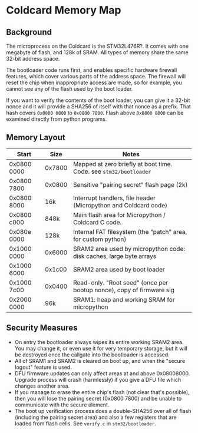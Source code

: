 # Coldcard Memory Map

## Background

The microprocess on the Coldcard is the STM32L476R?. It comes with
one megabyte of flash, and 128k of SRAM. All types of memory share
the same 32-bit address space.

The bootloader code runs first, and enables specific hardware
firewall features, which cover various parts of the address space.
The firewall will reset the chip when inappropriate access are made,
so for example, you cannot see any of the flash used by the boot loader.

If you want to verify the contents of the boot loader, you can give
it a 32-bit nonce and it will provide a SHA256 of itself with that
nonce as a prefix. That hash covers `0x0800 0000` to `0x0800 7800`.
Flash above `0x0800 8000` can be examined directly from python programs.

## Memory Layout

| Start         | Size      | Notes
|---------------|-----------|--------------------------
| 0x0800 0000   | 0x7800    | Mapped at zero briefly at boot time. Code. see `stm32/bootloader`
| 0x0800 7800   | 0x0800    | Sensitive "pairing secret" flash page (2k)
| 0x0800 8000   | 16k       | Interrupt handlers, file header (Micropython and Coldcard code)
| 0x0800 c000   | 848k      | Main flash area for Micropython / Coldcard C code.
| 0x080e 0000   | 128k      | Internal FAT filesystem (the "patch" area, for custom python)
| 0x1000 0000   | 0x6000    | SRAM2 area used by micropython code: disk caches, large byte arrays
| 0x1000 6000   | 0x1c00    | SRAM2 area used by boot loader
| 0x1000 7c00   | 0x0400    | Read-only. "Root seed" (once per bootup nonce), copy of firmware sig
| 0x2000 0000   | 96k       | SRAM1: heap and working SRAM for micropython


## Security Measures

- On entry the bootloader always wipes its entire working SRAM2 area. You may change
  it, or even use it for very temporary storage, but it will be destroyed once the callgate
  into the bootloader is accessed.
- All of SRAM1 and SRAM2 is cleared on boot up, and when the "secure logout" feature is used.
- DFU firmware updates can only affect areas at and above 0x08008000. Upgrade process will
  crash (harmlessly) if you give a DFU file which changes another area.
- If you manage to erase the entire chip's flash (not clear that's possible), then you will
  lose the pairing secret (0x0800 7800) and be unable to communicate with the secure element.
- The boot up verification process does a double-SHA256 over all of flash (including the pairing
  secret area) and also a few registers that are loaded from flash cells.
  See `verify.c` in `stm32/bootloader`.


